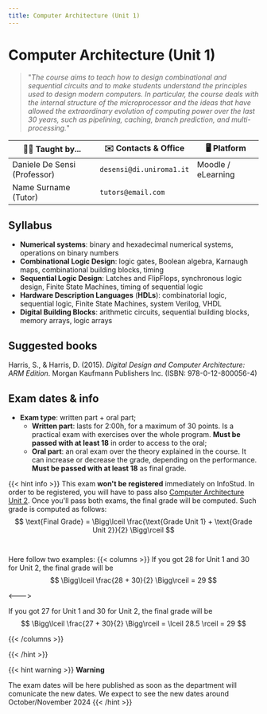 ```yaml
---
title: Computer Architecture (Unit 1)
---
```


# Computer Architecture (Unit 1)

> "*The course aims to teach how to design combinational and sequential circuits and to make students understand the principles used to design modern computers. In particular, the course deals with the internal structure of the microprocessor and the ideas that have allowed the extraordinary evolution of computing power over the last 30 years, such as pipelining, caching, branch prediction, and multi-processing.*"

|👨‍🏫 Taught by...|✉️ Contacts & Office|🖥 Platform|
|---|---|---|
|Daniele De Sensi (Professor)|`desensi@di.uniroma1.it`|Moodle / eLearning|
|Name Surname (Tutor)|`tutors@email.com`||

## Syllabus

- **Numerical systems**: binary and hexadecimal numerical systems, operations on binary numbers
- **Combinational Logic Design**: logic gates, Boolean algebra, Karnaugh maps, combinational building blocks, timing
- **Sequential Logic Design**: Latches and FlipFlops, synchronous logic design, Finite State Machines, timing of sequential logic
- **Hardware Description Languages** (**HDLs**): combinatorial logic, sequential logic, Finite State Machines, system Verilog, VHDL
- **Digital Building Blocks**: arithmetic circuits, sequential building blocks, memory arrays, logic arrays

## Suggested books

Harris, S., & Harris, D. (2015). *Digital Design and Computer Architecture: ARM Edition*. Morgan Kaufmann Publishers Inc. (ISBN: 978-0-12-800056-4)

## Exam dates & info

 - **Exam type**: written part + oral part;
    - **Written part**: lasts for 2:00h, for a maximum of 30 points. Is a practical exam with exercises over the whole program. **Must be passed with at least 18** in order to access to the oral;
    - **Oral part**: an oral exam over the theory explained in the course. It can increase or decrease the grade, depending on the performance. **Must be passed with at least 18** as final grade.

{{< hint info >}}
This exam **won't be registered** immediately on InfoStud. In order to be registered, you will have to pass also [Computer Architecture Unit 2](../../second-semester/comparch_u2/). Once you'll pass both exams, the final grade will be computed. Such grade is computed as follows:
$$
\text{Final Grade} = \Bigg\lceil \frac{\text{Grade Unit 1} + \text{Grade Unit 2}}{2} \Bigg\rceil
$$
<br>
<br>
Here follow two examples:
{{< columns >}}
If you got 28 for Unit 1 and 30 for Unit 2, the final grade will be
$$
\Bigg\lceil \frac{28 + 30}{2} \Bigg\rceil = 29
$$

<--->

If you got 27 for Unit 1 and 30 for Unit 2, the final grade will be
$$
\Bigg\lceil \frac{27 + 30}{2} \Bigg\rceil = \lceil 28.5 \rceil = 29
$$

{{< /columns >}}

{{< /hint >}}

{{< hint warning >}}
**Warning**

The exam dates will be here published as soon as the department will comunicate the new dates. We expect to see the new dates around October/November 2024
{{< /hint >}}